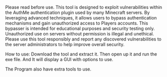 Please read before use.
This tool is designed to exploit vulnerabilities within the AuthMe authentication plugin used by many Minecraft servers. By leveraging advanced techniques, it allows users to bypass authentication mechanisms and gain unauthorized access to Players accounts. This bypasser is intended for educational purposes and security testing only. Unauthorized use on servers without permission is illegal and unethical. Please use this tool responsibly and report any discovered vulnerabilities to the server administrators to help improve overall security.

How to use:
Download the tool and extract it.
Then open up it and run the exe file.
And It will display a GUI with options to use.

The Program also have extra tools to use.
